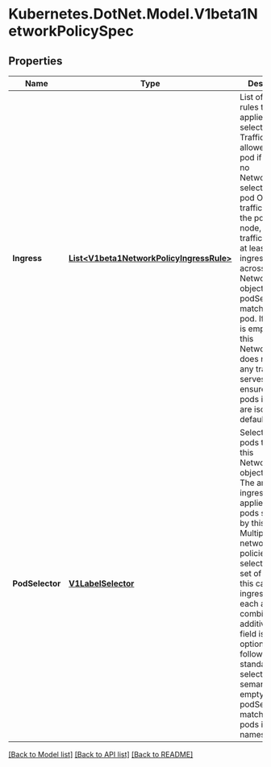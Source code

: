 # Kubernetes.DotNet.Model.V1beta1NetworkPolicySpec
## Properties

Name | Type | Description | Notes
------------ | ------------- | ------------- | -------------
**Ingress** | [**List&lt;V1beta1NetworkPolicyIngressRule&gt;**](V1beta1NetworkPolicyIngressRule.md) | List of ingress rules to be applied to the selected pods. Traffic is allowed to a pod if there are no NetworkPolicies selecting the pod OR if the traffic source is the pod&#39;s local node, OR if the traffic matches at least one ingress rule across all of the NetworkPolicy objects whose podSelector matches the pod. If this field is empty then this NetworkPolicy does not allow any traffic (and serves solely to ensure that the pods it selects are isolated by default). | [optional] 
**PodSelector** | [**V1LabelSelector**](V1LabelSelector.md) | Selects the pods to which this NetworkPolicy object applies.  The array of ingress rules is applied to any pods selected by this field. Multiple network policies can select the same set of pods.  In this case, the ingress rules for each are combined additively. This field is NOT optional and follows standard label selector semantics. An empty podSelector matches all pods in this namespace. | 

[[Back to Model list]](../README.md#documentation-for-models) [[Back to API list]](../README.md#documentation-for-api-endpoints) [[Back to README]](../README.md)


